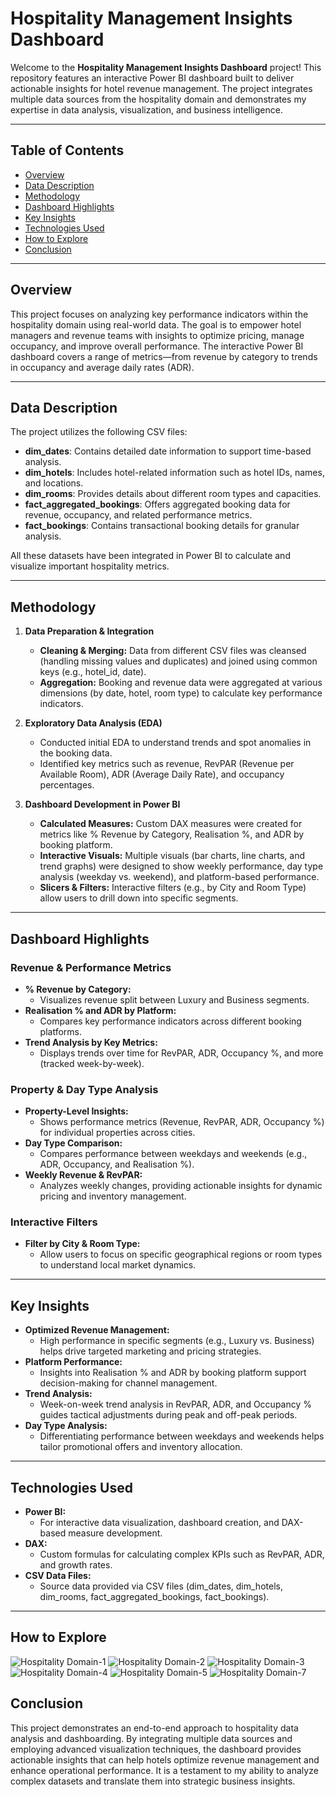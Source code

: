 # Hospitality Management Insights Dashboard

Welcome to the **Hospitality Management Insights Dashboard** project! This repository features an interactive Power BI dashboard built to deliver actionable insights for hotel revenue management. The project integrates multiple data sources from the hospitality domain and demonstrates my expertise in data analysis, visualization, and business intelligence.

---

## Table of Contents

- [Overview](#overview)
- [Data Description](#data-description)
- [Methodology](#methodology)
- [Dashboard Highlights](#dashboard-highlights)
- [Key Insights](#key-insights)
- [Technologies Used](#technologies-used)
- [How to Explore](#how-to-explore)
- [Conclusion](#conclusion)

---

## Overview

This project focuses on analyzing key performance indicators within the hospitality domain using real-world data. The goal is to empower hotel managers and revenue teams with insights to optimize pricing, manage occupancy, and improve overall performance. The interactive Power BI dashboard covers a range of metrics—from revenue by category to trends in occupancy and average daily rates (ADR).

---

## Data Description

The project utilizes the following CSV files:

- **dim_dates**: Contains detailed date information to support time-based analysis.
- **dim_hotels**: Includes hotel-related information such as hotel IDs, names, and locations.
- **dim_rooms**: Provides details about different room types and capacities.
- **fact_aggregated_bookings**: Offers aggregated booking data for revenue, occupancy, and related performance metrics.
- **fact_bookings**: Contains transactional booking details for granular analysis.

All these datasets have been integrated in Power BI to calculate and visualize important hospitality metrics.

---

## Methodology

1. **Data Preparation & Integration**  
   - **Cleaning & Merging:** Data from different CSV files was cleansed (handling missing values and duplicates) and joined using common keys (e.g., hotel_id, date).
   - **Aggregation:** Booking and revenue data were aggregated at various dimensions (by date, hotel, room type) to calculate key performance indicators.

2. **Exploratory Data Analysis (EDA)**  
   - Conducted initial EDA to understand trends and spot anomalies in the booking data.
   - Identified key metrics such as revenue, RevPAR (Revenue per Available Room), ADR (Average Daily Rate), and occupancy percentages.

3. **Dashboard Development in Power BI**  
   - **Calculated Measures:** Custom DAX measures were created for metrics like % Revenue by Category, Realisation %, and ADR by booking platform.
   - **Interactive Visuals:** Multiple visuals (bar charts, line charts, and trend graphs) were designed to show weekly performance, day type analysis (weekday vs. weekend), and platform-based performance.
   - **Slicers & Filters:** Interactive filters (e.g., by City and Room Type) allow users to drill down into specific segments.

---

## Dashboard Highlights

### Revenue & Performance Metrics
- **% Revenue by Category:**  
  - Visualizes revenue split between Luxury and Business segments.
- **Realisation % and ADR by Platform:**  
  - Compares key performance indicators across different booking platforms.
- **Trend Analysis by Key Metrics:**  
  - Displays trends over time for RevPAR, ADR, Occupancy %, and more (tracked week-by-week).

### Property & Day Type Analysis
- **Property-Level Insights:**  
  - Shows performance metrics (Revenue, RevPAR, ADR, Occupancy %) for individual properties across cities.
- **Day Type Comparison:**  
  - Compares performance between weekdays and weekends (e.g., ADR, Occupancy, and Realisation %).
- **Weekly Revenue & RevPAR:**  
  - Analyzes weekly changes, providing actionable insights for dynamic pricing and inventory management.

### Interactive Filters
- **Filter by City & Room Type:**  
  - Allow users to focus on specific geographical regions or room types to understand local market dynamics.

---

## Key Insights

- **Optimized Revenue Management:**  
  - High performance in specific segments (e.g., Luxury vs. Business) helps drive targeted marketing and pricing strategies.
- **Platform Performance:**  
  - Insights into Realisation % and ADR by booking platform support decision-making for channel management.
- **Trend Analysis:**  
  - Week-on-week trend analysis in RevPAR, ADR, and Occupancy % guides tactical adjustments during peak and off-peak periods.
- **Day Type Analysis:**  
  - Differentiating performance between weekdays and weekends helps tailor promotional offers and inventory allocation.

---

## Technologies Used

- **Power BI:**  
  - For interactive data visualization, dashboard creation, and DAX-based measure development.
- **DAX:**  
  - Custom formulas for calculating complex KPIs such as RevPAR, ADR, and growth rates.
- **CSV Data Files:**  
  - Source data provided via CSV files (dim_dates, dim_hotels, dim_rooms, fact_aggregated_bookings, fact_bookings).

---

## How to Explore

![Hospitality Domain-1](https://github.com/user-attachments/assets/6f202a3d-c227-490d-a9c1-83a88730ebbf)
![Hospitality Domain-2](https://github.com/user-attachments/assets/e69deff6-541b-4833-9af6-3210ffed520a)
![Hospitality Domain-3](https://github.com/user-attachments/assets/3397c8d1-b84a-41c2-8c87-d06c9b9b256a)
![Hospitality Domain-4](https://github.com/user-attachments/assets/d6db78e1-9217-4dbe-8049-b0ce5644ef2b)
![Hospitality Domain-5](https://github.com/user-attachments/assets/eab76a0d-55d8-4475-bcd8-6cfe9c24910d)
![Hospitality Domain-7](https://github.com/user-attachments/assets/02c6b086-b7e8-4bcb-890c-69f002f9adab)

## Conclusion

This project demonstrates an end-to-end approach to hospitality data analysis and dashboarding. By integrating multiple data sources and employing advanced visualization techniques, the dashboard provides actionable insights that can help hotels optimize revenue management and enhance operational performance. It is a testament to my ability to analyze complex datasets and translate them into strategic business insights.
